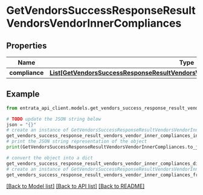 # GetVendorsSuccessResponseResultVendorsVendorInnerCompliances


## Properties

Name | Type | Description | Notes
------------ | ------------- | ------------- | -------------
**compliance** | [**List[GetVendorsSuccessResponseResultVendorsVendorInnerCompliancesComplianceInner]**](GetVendorsSuccessResponseResultVendorsVendorInnerCompliancesComplianceInner.md) |  | [optional] 

## Example

```python
from entrata_api_client.models.get_vendors_success_response_result_vendors_vendor_inner_compliances import GetVendorsSuccessResponseResultVendorsVendorInnerCompliances

# TODO update the JSON string below
json = "{}"
# create an instance of GetVendorsSuccessResponseResultVendorsVendorInnerCompliances from a JSON string
get_vendors_success_response_result_vendors_vendor_inner_compliances_instance = GetVendorsSuccessResponseResultVendorsVendorInnerCompliances.from_json(json)
# print the JSON string representation of the object
print(GetVendorsSuccessResponseResultVendorsVendorInnerCompliances.to_json())

# convert the object into a dict
get_vendors_success_response_result_vendors_vendor_inner_compliances_dict = get_vendors_success_response_result_vendors_vendor_inner_compliances_instance.to_dict()
# create an instance of GetVendorsSuccessResponseResultVendorsVendorInnerCompliances from a dict
get_vendors_success_response_result_vendors_vendor_inner_compliances_from_dict = GetVendorsSuccessResponseResultVendorsVendorInnerCompliances.from_dict(get_vendors_success_response_result_vendors_vendor_inner_compliances_dict)
```
[[Back to Model list]](../README.md#documentation-for-models) [[Back to API list]](../README.md#documentation-for-api-endpoints) [[Back to README]](../README.md)


